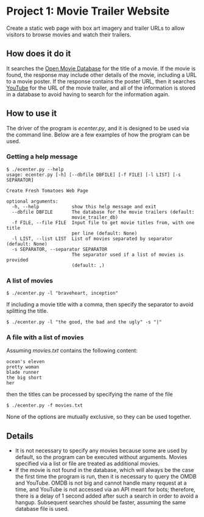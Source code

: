 # Project 1: Movie Trailer Website

Create a static web page with box art imagery and trailer URLs to allow visitors
to browse movies and watch their trailers.

## How does it do it

It searches the [Open Movie Database][1] for the title of a movie. If the movie
is found, the response may include other details of the movie, including a URL
to a movie poster. If the response contains the poster URL, then it searches
[YouTube][2] for the URL of the movie trailer, and all of the information is
stored in a database to avoid having to search for the information again.

## How to use it

The driver of the program is *ecenter.py*, and it is designed to be used via the
command line. Below are a few examples of how the program can be used.

### Getting a help message

```
$ ./ecenter.py --help
usage: ecenter.py [-h] [--dbfile DBFILE] [-f FILE] [-l LIST] [-s SEPARATOR]

Create Fresh Tomatoes Web Page

optional arguments:
  -h, --help            show this help message and exit
  --dbfile DBFILE       The database for the movie trailers (default:
                        movie_trailer_db)
  -f FILE, --file FILE  Input file to get movie titles from, with one title
                        per line (default: None)
  -l LIST, --list LIST  List of movies separated by separator (default: None)
  -s SEPARATOR, --separator SEPARATOR
                        The separator used if a list of movies is provided
                        (default: ,)
```

### A list of movies

```
$ ./ecenter.py -l "braveheart, inception"
```

If including a movie title with a comma, then specify the separator to avoid
splitting the title.

```
$ ./ecenter.py -l "the good, the bad and the ugly" -s "|"
```

### A file with a list of movies

Assuming *movies.txt* contains the following content:

```
ocean's eleven
pretty woman
blade runner
the big short
her
```

then the titles can be processed by specifying the name of the file

```
$ ./ecenter.py -f movies.txt
```

None of the options are mutually exclusive, so they can be used together.

## Details

* It is not necessary to specify any movies because some are used by default,
  so the program can be executed without arguments. Movies specified via a list
  or file are treated as additional movies.
* If the movie is not found in the database, which will always be the case
  the first time the program is run, then it is necessary to query the OMDB
  and YouTube. OMDB is not big and cannot handle many request at a time, and
  YouTube is not accessed via an API meant for bots; therefore, there is a delay
  of 1 second added after such a search in order to avoid a hangup. Subsequent
  searches should be faster, assuming the same database file is used.

[1]: http://www.omdbapi.com/
[2]: https://www.youtube.com/
